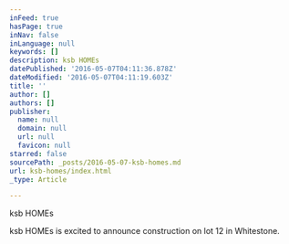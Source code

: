 ```yaml
---
inFeed: true
hasPage: true
inNav: false
inLanguage: null
keywords: []
description: ksb HOMEs
datePublished: '2016-05-07T04:11:36.878Z'
dateModified: '2016-05-07T04:11:19.603Z'
title: ''
author: []
authors: []
publisher:
  name: null
  domain: null
  url: null
  favicon: null
starred: false
sourcePath: _posts/2016-05-07-ksb-homes.md
url: ksb-homes/index.html
_type: Article

---
```

ksb HOMEs

ksb HOMEs is excited to announce construction on lot 12 in Whitestone.